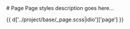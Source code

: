 <section class="copy">
# Page
Page styles description goes here...

{{ d['../project/base/_page.scss|idio']['page'] }}


</section>
